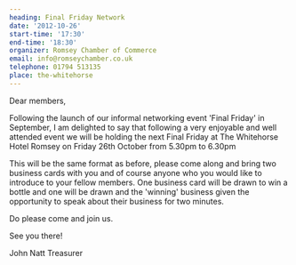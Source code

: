 ```yaml
---
heading: Final Friday Network
date: '2012-10-26'
start-time: '17:30'
end-time: '18:30'
organizer: Romsey Chamber of Commerce
email: info@romseychamber.co.uk
telephone: 01794 513135
place: the-whitehorse
---
```

Dear members,

Following the launch of our informal networking event 'Final Friday' in September, I am delighted to say that following a very enjoyable and well attended event we will be holding the next Final Friday at The Whitehorse Hotel Romsey on Friday 26th October from 5.30pm to 6.30pm

This will be the same format as before, please come along and bring two business cards with you and of course anyone who you would like to introduce to your fellow members. One business card will be drawn to win a bottle and one will be drawn and the 'winning' business given the opportunity to speak about their business for two minutes.

Do please come and join us.

See you there!

John Natt
Treasurer


